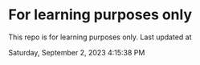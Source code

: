 # For learning purposes only
This repo is for learning purposes only.
Last updated at

Saturday, September 2, 2023 4:15:38 PM

